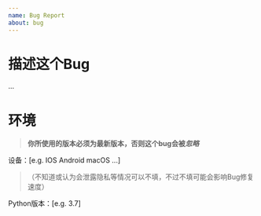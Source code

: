 ```yaml
---
name: Bug Report
about: bug
---
```

# 描述这个Bug
...
# 环境
>**你所使用的版本必须为最新版本，否则这个bug会被*忽略***

设备：[e.g. IOS Android macOS ...]
>（不知道或认为会泄露隐私等情况可以不填，不过不填可能会影响Bug修复速度）

Python版本：[e.g. 3.7]